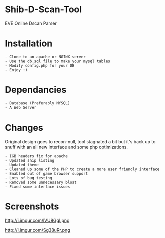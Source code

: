 # Shib-D-Scan-Tool
EVE Online Dscan Parser


# Installation
```
- Clone to an apache or NGINX server
- Use the db.sql file to make your mysql tables
- Modify config.php for your DB
- Enjoy :)
```

# Dependancies
```
- Database (Preferably MYSQL)
- A Web Server
```

# Changes

Original design goes to recon-null, tool stagnated a bit but it's back up to snuff with an all new interface and some php optimizations.
```
- IGB headers fix for apache
- Updated ship listing
- Updated theme
- Cleaned up some of the PHP to create a more user friendly interface
- Enabled out of game browser support
- Lots of bug testing
- Removed some unnecessary bloat
- Fixed some interface issues
```
# Screenshots

http://i.imgur.com/lVU8Ggl.png

http://i.imgur.com/Sg38uRr.png
